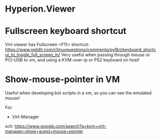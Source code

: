 # Hyperion.Viewer

# Fullscreen keyboard shortcut
Virt-viewer has Fullscreen &lt;F11> shortcut: https://www.reddit.com/r/linuxquestions/comments/pyl8ri/keyboard_shortcut_to_toggle_full_screen_in/
Very useful when passing through mouse or PCI-USB to vm, and using a KVM-over-ip or PS2 keyboard on host!

# Show-mouse-pointer in VM
Useful when developing bot scripts in a vm, so you can see the emulated mouse!

For:
- Virt-Manager

sch: https://www.google.com/search?q=kvm+virt-manager+show+guest+mouse+pointer
